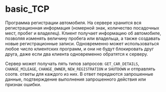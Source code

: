# basic_TCP

Программа регистрации автомобиля. На сервере хранится вся
регистрационная информация (номерной знак, количество посадочных
мест, пробег и владелец). Клиент получает информацию об автомобиле,
позволяя изменять величину пробега или владельца, а также
создавать новые регистрационные записи.
Одновременно может использоваться любое число клиентских программ,
и они не будут блокировать друг друга, даже если два клиента
одновременно обратятся к серверу.

Сервер может получать пять типов запросов: `GET_CAR_DETAILS`,
`CHANGE_MILEAGE`, `CHANGE_OWNER`, `NEW_REGISTRATION` и `SHUTDOWN` и
отправлять соотв. ответы для каждого из них. В ответ передаются
запрошенные данные, подтверждение выполнения запрошенного действия
или признак ошибки.
